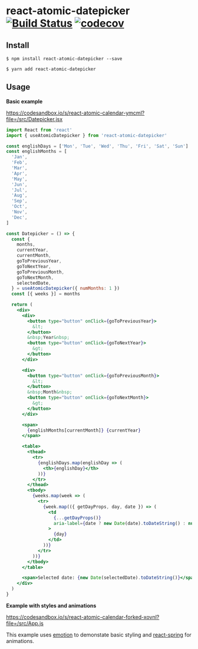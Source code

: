 # react-atomic-datepicker [![Build Status](https://travis-ci.com/jroebu14/react-atomic-datepicker.svg?branch=master)](https://travis-ci.com/github/jroebu14/react-atomic-datepicker) [![codecov](https://codecov.io/gh/jroebu14/react-atomic-datepicker/badge.svg?branch=master)](https://codecov.io/gh/jroebu14/react-atomic-datepicker?branch=master)

## Install

```
$ npm install react-atomic-datepicker --save
```

```
$ yarn add react-atomic-datepicker
```

## Usage

**Basic example**

https://codesandbox.io/s/react-atomic-calendar-ymcml?file=/src/Datepicker.jsx

```jsx
import React from 'react'
import { useAtomicDatepicker } from 'react-atomic-datepicker'

const englishDays = ['Mon', 'Tue', 'Wed', 'Thu', 'Fri', 'Sat', 'Sun']
const englishMonths = [
  'Jan',
  'Feb',
  'Mar',
  'Apr',
  'May',
  'Jun',
  'Jul',
  'Aug',
  'Sep',
  'Oct',
  'Nov',
  'Dec',
]

const Datepicker = () => {
  const {
    months,
    currentYear,
    currentMonth,
    goToPreviousYear,
    goToNextYear,
    goToPreviousMonth,
    goToNextMonth,
    selectedDate,
  } = useAtomicDatepicker({ numMonths: 1 })
  const [{ weeks }] = months

  return (
    <div>
      <div>
        <button type="button" onClick={goToPreviousYear}>
          &lt;
        </button>
        &nbsp;Year&nbsp;
        <button type="button" onClick={goToNextYear}>
          &gt;
        </button>
      </div>

      <div>
        <button type="button" onClick={goToPreviousMonth}>
          &lt;
        </button>
        &nbsp;Month&nbsp;
        <button type="button" onClick={goToNextMonth}>
          &gt;
        </button>
      </div>

      <span>
        {englishMonths[currentMonth]} {currentYear}
      </span>

      <table>
        <thead>
          <tr>
            {englishDays.map(englishDay => (
              <th>{englishDay}</th>
            ))}
          </tr>
        </thead>
        <tbody>
          {weeks.map(week => (
            <tr>
              {week.map(({ getDayProps, day, date }) => (
                <td
                  {...getDayProps()}
                  aria-label={date ? new Date(date).toDateString() : null}
                >
                  {day}
                </td>
              ))}
            </tr>
          ))}
        </tbody>
      </table>

      <span>Selected date: {new Date(selectedDate).toDateString()}</span>
    </div>
  )
}
```

**Example with styles and animations**

https://codesandbox.io/s/react-atomic-calendar-forked-xovnl?file=/src/App.js

This example uses [emotion](https://emotion.sh/docs/introduction) to demonstate basic styling and [react-spring](https://www.react-spring.io/) for animations.
